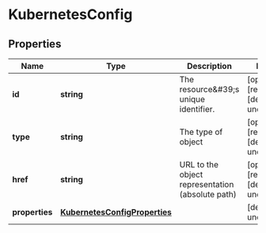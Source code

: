 # KubernetesConfig

## Properties
| Name | Type | Description | Notes |
| ------------ | ------------- | ------------- | ------------- |
| **id** | **string** | The resource\&#39;s unique identifier. | [optional] [readonly] [default to undefined] |
| **type** | **string** | The type of object | [optional] [readonly] [default to undefined] |
| **href** | **string** | URL to the object representation (absolute path) | [optional] [readonly] [default to undefined] |
| **properties** | [**KubernetesConfigProperties**](KubernetesConfigProperties.md) |  | [default to undefined] |



